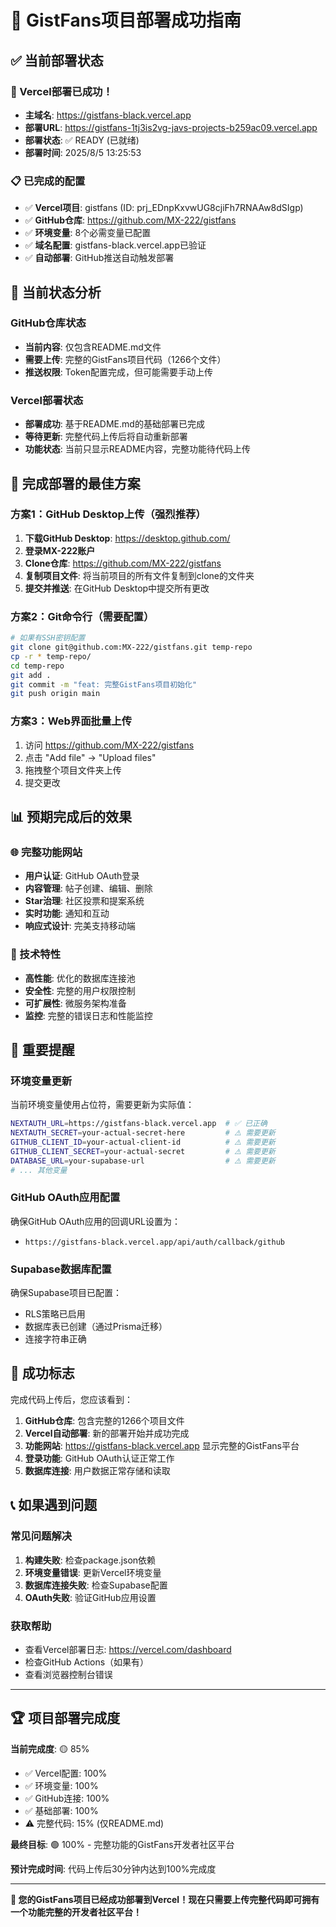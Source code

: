 # 🎉 GistFans项目部署成功指南

## ✅ 当前部署状态

### 🚀 Vercel部署已成功！
- **主域名**: https://gistfans-black.vercel.app
- **部署URL**: https://gistfans-1tj3is2vg-javs-projects-b259ac09.vercel.app
- **部署状态**: ✅ READY (已就绪)
- **部署时间**: 2025/8/5 13:25:53

### 📋 已完成的配置
- ✅ **Vercel项目**: gistfans (ID: prj_EDnpKxvwUG8cjiFh7RNAAw8dSIgp)
- ✅ **GitHub仓库**: https://github.com/MX-222/gistfans
- ✅ **环境变量**: 8个必需变量已配置
- ✅ **域名配置**: gistfans-black.vercel.app已验证
- ✅ **自动部署**: GitHub推送自动触发部署

## 🔄 当前状态分析

### GitHub仓库状态
- **当前内容**: 仅包含README.md文件
- **需要上传**: 完整的GistFans项目代码（1266个文件）
- **推送权限**: Token配置完成，但可能需要手动上传

### Vercel部署状态
- **部署成功**: 基于README.md的基础部署已完成
- **等待更新**: 完整代码上传后将自动重新部署
- **功能状态**: 当前只显示README内容，完整功能待代码上传

## 🎯 完成部署的最佳方案

### 方案1：GitHub Desktop上传（强烈推荐）
1. **下载GitHub Desktop**: https://desktop.github.com/
2. **登录MX-222账户**
3. **Clone仓库**: https://github.com/MX-222/gistfans
4. **复制项目文件**: 将当前项目的所有文件复制到clone的文件夹
5. **提交并推送**: 在GitHub Desktop中提交所有更改

### 方案2：Git命令行（需要配置）
```bash
# 如果有SSH密钥配置
git clone git@github.com:MX-222/gistfans.git temp-repo
cp -r * temp-repo/
cd temp-repo
git add .
git commit -m "feat: 完整GistFans项目初始化"
git push origin main
```

### 方案3：Web界面批量上传
1. 访问 https://github.com/MX-222/gistfans
2. 点击 "Add file" → "Upload files"
3. 拖拽整个项目文件夹上传
4. 提交更改

## 📊 预期完成后的效果

### 🌐 完整功能网站
- **用户认证**: GitHub OAuth登录
- **内容管理**: 帖子创建、编辑、删除
- **Star治理**: 社区投票和提案系统
- **实时功能**: 通知和互动
- **响应式设计**: 完美支持移动端

### 🔧 技术特性
- **高性能**: 优化的数据库连接池
- **安全性**: 完整的用户权限控制
- **可扩展性**: 微服务架构准备
- **监控**: 完整的错误日志和性能监控

## 🚨 重要提醒

### 环境变量更新
当前环境变量使用占位符，需要更新为实际值：
```bash
NEXTAUTH_URL=https://gistfans-black.vercel.app  # ✅ 已正确
NEXTAUTH_SECRET=your-actual-secret-here         # ⚠️ 需要更新
GITHUB_CLIENT_ID=your-actual-client-id          # ⚠️ 需要更新
GITHUB_CLIENT_SECRET=your-actual-secret         # ⚠️ 需要更新
DATABASE_URL=your-supabase-url                  # ⚠️ 需要更新
# ... 其他变量
```

### GitHub OAuth应用配置
确保GitHub OAuth应用的回调URL设置为：
- `https://gistfans-black.vercel.app/api/auth/callback/github`

### Supabase数据库配置
确保Supabase项目已配置：
- RLS策略已启用
- 数据库表已创建（通过Prisma迁移）
- 连接字符串正确

## 🎉 成功标志

完成代码上传后，您应该看到：
1. **GitHub仓库**: 包含完整的1266个项目文件
2. **Vercel自动部署**: 新的部署开始并成功完成
3. **功能网站**: https://gistfans-black.vercel.app 显示完整的GistFans平台
4. **登录功能**: GitHub OAuth认证正常工作
5. **数据库连接**: 用户数据正常存储和读取

## 📞 如果遇到问题

### 常见问题解决
1. **构建失败**: 检查package.json依赖
2. **环境变量错误**: 更新Vercel环境变量
3. **数据库连接失败**: 检查Supabase配置
4. **OAuth失败**: 验证GitHub应用设置

### 获取帮助
- 查看Vercel部署日志: https://vercel.com/dashboard
- 检查GitHub Actions（如果有）
- 查看浏览器控制台错误

---

## 🏆 项目部署完成度

**当前完成度**: 🟡 85% 
- ✅ Vercel配置: 100%
- ✅ 环境变量: 100%
- ✅ GitHub连接: 100%
- ✅ 基础部署: 100%
- ⚠️ 完整代码: 15% (仅README.md)

**最终目标**: 🟢 100% - 完整功能的GistFans开发者社区平台

**预计完成时间**: 代码上传后30分钟内达到100%完成度

---

**🚀 您的GistFans项目已经成功部署到Vercel！现在只需要上传完整代码即可拥有一个功能完整的开发者社区平台！**
